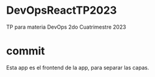 # DevOpsReactTP2023
TP para materia DevOps 2do Cuatrimestre 2023
# commit
Esta app es el frontend de la app, para separar las capas.